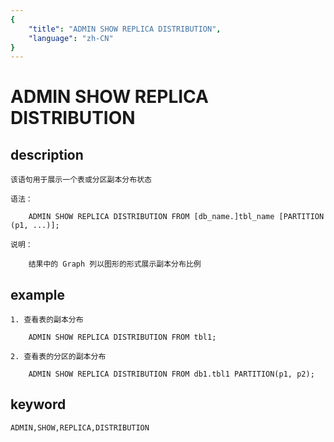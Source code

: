 ```yaml
---
{
    "title": "ADMIN SHOW REPLICA DISTRIBUTION",
    "language": "zh-CN"
}
---
```


<!-- 
Licensed to the Apache Software Foundation (ASF) under one
or more contributor license agreements.  See the NOTICE file
distributed with this work for additional information
regarding copyright ownership.  The ASF licenses this file
to you under the Apache License, Version 2.0 (the
"License"); you may not use this file except in compliance
with the License.  You may obtain a copy of the License at

  http://www.apache.org/licenses/LICENSE-2.0

Unless required by applicable law or agreed to in writing,
software distributed under the License is distributed on an
"AS IS" BASIS, WITHOUT WARRANTIES OR CONDITIONS OF ANY
KIND, either express or implied.  See the License for the
specific language governing permissions and limitations
under the License.
-->

# ADMIN SHOW REPLICA DISTRIBUTION

## description

    该语句用于展示一个表或分区副本分布状态

    语法：

        ADMIN SHOW REPLICA DISTRIBUTION FROM [db_name.]tbl_name [PARTITION (p1, ...)];

    说明：

        结果中的 Graph 列以图形的形式展示副本分布比例

## example

    1. 查看表的副本分布

        ADMIN SHOW REPLICA DISTRIBUTION FROM tbl1;

    2. 查看表的分区的副本分布

        ADMIN SHOW REPLICA DISTRIBUTION FROM db1.tbl1 PARTITION(p1, p2);

## keyword

    ADMIN,SHOW,REPLICA,DISTRIBUTION
